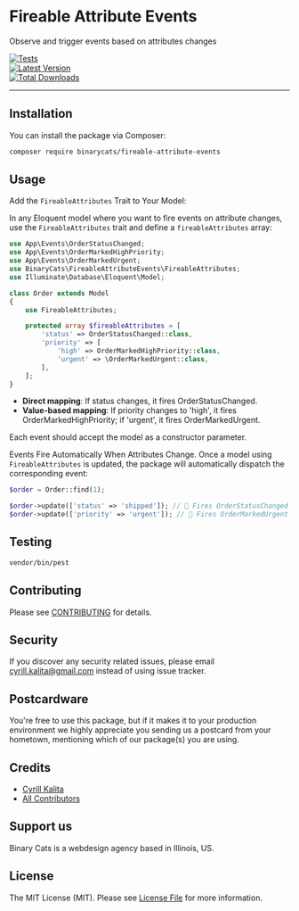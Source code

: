 # Fireable Attribute Events

Observe and trigger events based on attributes changes

[![Tests](https://github.com/binarycats/fireable-attribute-events/actions/workflows/tests.yml/badge.svg)](https://github.com/binarycats/fireable-attribute-events/actions)  
[![Latest Version](https://img.shields.io/packagist/v/binarycats/fireable-attribute-events.svg?style=flat-square)](https://packagist.org/packages/binarycats/fireable-attribute-events)  
[![Total Downloads](https://img.shields.io/packagist/dt/binarycats/fireable-attribute-events.svg?style=flat-square)](https://packagist.org/packages/binarycats/fireable-attribute-events)

---

## Installation

You can install the package via Composer:

```bash
composer require binarycats/fireable-attribute-events
```

## Usage

Add the `FireableAttributes` Trait to Your Model:

In any Eloquent model where you want to fire events on attribute changes, 
use the `FireableAttributes` trait and define a `fireableAttributes` array:


```php
use App\Events\OrderStatusChanged;
use App\Events\OrderMarkedHighPriority;
use App\Events\OrderMarkedUrgent;
use BinaryCats\FireableAttributeEvents\FireableAttributes;
use Illuminate\Database\Eloquent\Model;

class Order extends Model
{
    use FireableAttributes;

    protected array $fireableAttributes = [
        'status' => OrderStatusChanged::class,
        'priority' => [
            'high' => OrderMarkedHighPriority::class,
            'urgent' => \OrderMarkedUrgent::class,
        ],
    ];
}
```

- **Direct mapping**: If status changes, it fires OrderStatusChanged.
- **Value-based mapping**: If priority changes to 'high', it fires OrderMarkedHighPriority; if 'urgent', it fires OrderMarkedUrgent.

Each event should accept the model as a constructor parameter.

Events Fire Automatically When Attributes Change.
Once a model using `FireableAttributes` is updated, the package will automatically dispatch the corresponding event:

```php
$order = Order::find(1);

$order->update(['status' => 'shipped']); // 🚀 Fires OrderStatusChanged event
$order->update(['priority' => 'urgent']); // 🚀 Fires OrderMarkedUrgent event
```

## Testing

```bash
vendor/bin/pest
```

## Contributing

Please see [CONTRIBUTING](CONTRIBUTING.md) for details.

## Security

If you discover any security related issues, please email cyrill.kalita@gmail.com instead of using issue tracker.

## Postcardware

You're free to use this package, but if it makes it to your production environment we highly appreciate you sending us a postcard from your hometown, mentioning which of our package(s) you are using.

## Credits

- [Cyrill Kalita](https://github.com/binary-cats)
- [All Contributors](../../contributors)

## Support us

Binary Cats is a webdesign agency based in Illinois, US.

## License

The MIT License (MIT). Please see [License File](LICENSE.md) for more information.
